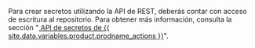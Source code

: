 Para crear secretos utilizando la API de REST, deberás contar con acceso de escritura al repositorio. Para obtener más información, consulta la sección "[ API de secretos de {{ site.data.variables.product.prodname_actions }}](/v3/actions/secrets/)".
